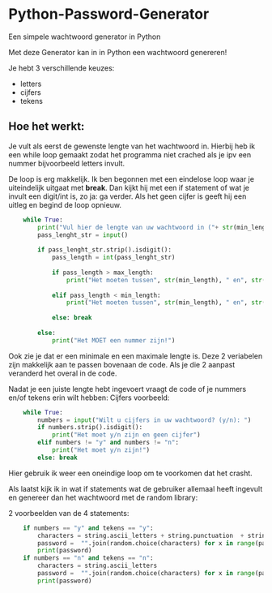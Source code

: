 # Python-Password-Generator
Een simpele wachtwoord generator in Python

Met deze Generator kan in in Python een wachtwoord genereren!

Je hebt 3 verschillende keuzes:
- letters
- cijfers
- tekens

## Hoe het werkt:

Je vult als eerst de gewenste lengte van het wachtwoord in.
Hierbij heb ik een while loop gemaakt zodat het programma niet crached als je ipv een nummer bijvoorbeeld letters invult.

De loop is erg makkelijk. Ik ben begonnen met een eindelose loop waar je uiteindelijk uitgaat met **break**. Dan kijkt hij met een if statement of wat je invult een digit/int is, zo ja: ga verder.
Als het geen cijfer is geeft hij een uitleg en begind de loop opnieuw.
```Python
    while True:
        print("Vul hier de lengte van uw wachtwoord in ("+ str(min_length) + " tot" , str(max_length) + "):")
        pass_lenght_str = input()
        
        if pass_lenght_str.strip().isdigit():
            pass_length = int(pass_lenght_str)
            
            if pass_length > max_length:
                print("Het moeten tussen", str(min_length), " en", str(max_length), "tekens zijn!")
                
            elif pass_length < min_length:
                print("Het moeten tussen", str(min_length), " en", str(max_length), "tekens zijn!")
                
            else: break
            
        else:
            print("Het MOET een nummer zijn!")
```
Ook zie je dat er een minimale en een maximale lengte is. Deze 2 veriabelen zijn makkelijk aan te passen bovenaan de code. Als je die 2 aanpast veranderd het overal in de code.

Nadat je een juiste lengte hebt ingevoert vraagt de code of je nummers en/of tekens erin wilt hebben:
Cijfers voorbeeld:
```Python
    while True:
        numbers = input("Wilt u cijfers in uw wachtwoord? (y/n): ")
        if numbers.strip().isdigit():
            print("Het moet y/n zijn en geen cijfer")
        elif numbers != "y" and numbers != "n":
            print("Het moet y/n zijn!")
        else: break
```
Hier gebruik ik weer een oneindige loop om te voorkomen dat het crasht.

Als laatst kijk ik in wat if statements wat de gebruiker allemaal heeft ingevult en genereer dan het wachtwoord met de random library:

2 voorbeelden van de 4 statements:
```Python
    if numbers == "y" and tekens == "y":
        characters = string.ascii_letters + string.punctuation  + string.digits
        password =  "".join(random.choice(characters) for x in range(pass_length))
        print(password)
    if numbers == "n" and tekens == "n":
        characters = string.ascii_letters
        password =  "".join(random.choice(characters) for x in range(pass_length))
        print(password)
```

